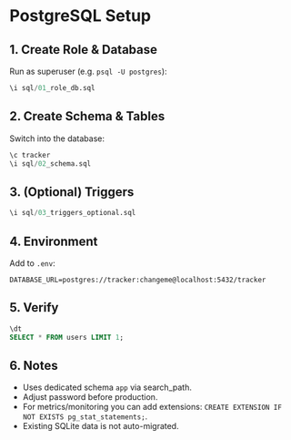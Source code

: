 # PostgreSQL Setup

## 1. Create Role & Database
Run as superuser (e.g. `psql -U postgres`):

```sql
\i sql/01_role_db.sql
```

## 2. Create Schema & Tables
Switch into the database:

```sql
\c tracker
\i sql/02_schema.sql
```

## 3. (Optional) Triggers
```sql
\i sql/03_triggers_optional.sql
```

## 4. Environment
Add to `.env`:
```
DATABASE_URL=postgres://tracker:changeme@localhost:5432/tracker
```

## 5. Verify
```sql
\dt
SELECT * FROM users LIMIT 1;
```

## 6. Notes
- Uses dedicated schema `app` via search_path.
- Adjust password before production.
- For metrics/monitoring you can add extensions: `CREATE EXTENSION IF NOT EXISTS pg_stat_statements;`.
- Existing SQLite data is not auto-migrated.
